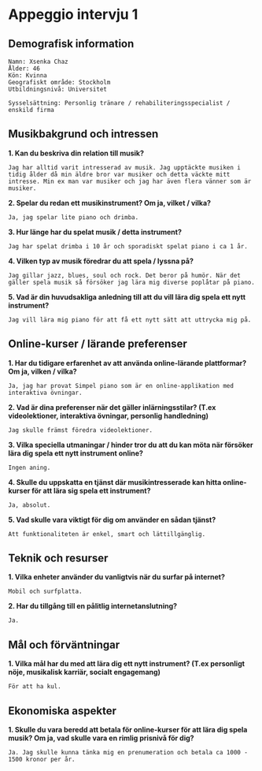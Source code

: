 # Appeggio intervju 1

## Demografisk information

    Namn: Xsenka Chaz
    Ålder: 46
    Kön: Kvinna
    Geografiskt område: Stockholm
    Utbildningsnivå: Universitet

    Sysselsättning: Personlig tränare / rehabiliteringsspecialist / enskild firma

## Musikbakgrund och intressen

**1. Kan du beskriva din relation till musik?**

    Jag har alltid varit intresserad av musik. Jag upptäckte musiken i tidig ålder då min äldre bror var musiker och detta väckte mitt intresse. Min ex man var musiker och jag har även flera vänner som är musiker.

**2. Spelar du redan ett musikinstrument? Om ja, vilket / vilka?**

    Ja, jag spelar lite piano och drimba.

**3. Hur länge har du spelat musik / detta instrument?**

    Jag har spelat drimba i 10 år och sporadiskt spelat piano i ca 1 år.

**4. Vilken typ av musik föredrar du att spela / lyssna på?**

    Jag gillar jazz, blues, soul och rock. Det beror på humör. När det gäller spela musik så försöker jag lära mig diverse poplåtar på piano.

**5. Vad är din huvudsakliga anledning till att du vill lära dig spela ett nytt instrument?**

    Jag vill lära mig piano för att få ett nytt sätt att uttrycka mig på.


## Online-kurser / lärande preferenser

**1. Har du tidigare erfarenhet av att använda online-lärande plattformar? Om ja, vilken / vilka?**

    Ja, jag har provat Simpel piano som är en online-applikation med interaktiva övningar.

**2. Vad är dina preferenser när det gäller inlärningsstilar? (T.ex videolektioner, interaktiva övningar, personlig handledning)**

    Jag skulle främst föredra videolektioner.

**3. Vilka speciella utmaningar / hinder tror du att du kan möta när försöker lära dig spela ett nytt instrument online?**

    Ingen aning.

**4. Skulle du uppskatta en tjänst där musikintresserade kan hitta online-kurser för att lära sig spela ett instrument?**

    Ja, absolut.

**5. Vad skulle vara viktigt för dig om använder en sådan tjänst?**

    Att funktionaliteten är enkel, smart och lättillgänglig.

## Teknik och resurser

**1. Vilka enheter använder du vanligtvis när du surfar på internet?**

    Mobil och surfplatta.

**2. Har du tillgång till en pålitlig internetanslutning?**

    Ja.

## Mål och förväntningar

**1. Vilka mål har du med att lära dig ett nytt instrument? (T.ex personligt nöje, musikalisk karriär, socialt engagemang)**

    För att ha kul.

## Ekonomiska aspekter

**1. Skulle du vara beredd att betala för online-kurser för att lära dig spela musik? Om ja, vad skulle vara en rimlig prisnivå för dig?**

    Ja. Jag skulle kunna tänka mig en prenumeration och betala ca 1000 - 1500 kronor per år.